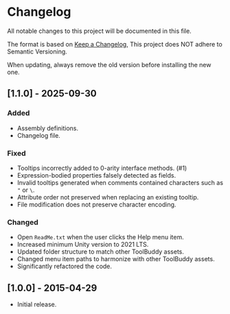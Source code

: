 # Changelog

All notable changes to this project will be documented in this file.

The format is based on [Keep a Changelog](https://keepachangelog.com/en/1.1.0/),
This project does NOT adhere to Semantic Versioning.

When updating, always remove the old version before installing the new one.

## [1.1.0] - 2025-09-30

### Added

- Assembly definitions.
- Changelog file.

### Fixed

- Tooltips incorrectly added to 0-arity interface methods. (#1)
- Expression-bodied properties falsely detected as fields.
- Invalid tooltips generated when comments contained characters such as `"` or `\`.
- Attribute order not preserved when replacing an existing tooltip.
- File modification does not preserve character encoding.

### Changed

- Open `ReadMe.txt` when the user clicks the Help menu item.
- Increased minimum Unity version to 2021 LTS.
- Updated folder structure to match other ToolBuddy assets.
- Changed menu item paths to harmonize with other ToolBuddy assets.
- Significantly refactored the code.

## [1.0.0] - 2015-04-29

- Initial release.